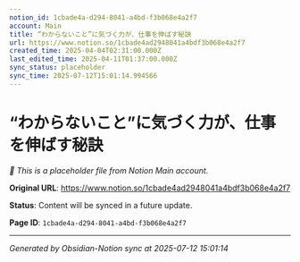 ```yaml
---
notion_id: 1cbade4a-d294-8041-a4bd-f3b068e4a2f7
account: Main
title: “わからないこと”に気づく力が、仕事を伸ばす秘訣
url: https://www.notion.so/1cbade4ad2948041a4bdf3b068e4a2f7
created_time: 2025-04-04T02:31:00.000Z
last_edited_time: 2025-04-11T01:37:00.000Z
sync_status: placeholder
sync_time: 2025-07-12T15:01:14.994566
---
```


# “わからないこと”に気づく力が、仕事を伸ばす秘訣

*🔄 This is a placeholder file from Notion Main account.*

**Original URL**: https://www.notion.so/1cbade4ad2948041a4bdf3b068e4a2f7

**Status**: Content will be synced in a future update.

**Page ID**: `1cbade4a-d294-8041-a4bd-f3b068e4a2f7`

---

*Generated by Obsidian-Notion sync at 2025-07-12 15:01:14*

